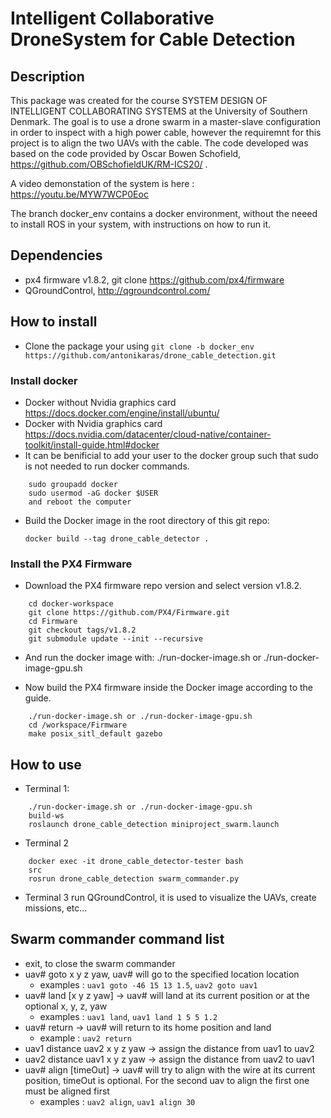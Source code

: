 # Intelligent Collaborative DroneSystem for Cable Detection

## Description

This package was created for the course SYSTEM DESIGN OF INTELLIGENT COLLABORATING SYSTEMS at the University of Southern Denmark. The goal is to use a drone swarm in a master-slave configuration in order to inspect with a high power cable, however the requiremnt for this project is to align the two UAVs with the cable. The code developed was based on the code provided by Oscar Bowen Schofield, https://github.com/OBSchofieldUK/RM-ICS20/ . 

A video demonstation of the system is here : https://youtu.be/MYW7WCP0Eoc

The branch docker_env contains a docker environment, without the neeed to install ROS in your system, with instructions on how to run it. 

## Dependencies

* px4 firmware v1.8.2, git clone https://github.com/px4/firmware
* QGroundControl, http://qgroundcontrol.com/

## How to install

* Clone the package your using ```git clone -b docker_env https://github.com/antonikaras/drone_cable_detection.git```

### Install docker

* Docker without Nvidia graphics card https://docs.docker.com/engine/install/ubuntu/
* Docker with Nvidia graphics card https://docs.nvidia.com/datacenter/cloud-native/container-toolkit/install-guide.html#docker
* It can be benificial to add your user to the docker group such that sudo is not needed to run docker commands.
``` 
    sudo groupadd docker
    sudo usermod -aG docker $USER
    and reboot the computer
```

* Build the Docker image in the root directory of this git repo:
    
    ```docker build --tag drone_cable_detector .```

### Install the PX4 Firmware

* Download the PX4 firmware repo version and select version v1.8.2.
```    
    cd docker-workspace
    git clone https://github.com/PX4/Firmware.git
    cd Firmware
    git checkout tags/v1.8.2
    git submodule update --init --recursive
```

* And run the docker image with:
	./run-docker-image.sh or ./run-docker-image-gpu.sh

* Now build the PX4 firmware inside the Docker image according to the guide.
```
    ./run-docker-image.sh or ./run-docker-image-gpu.sh
    cd /workspace/Firmware
    make posix_sitl_default gazebo    
```

## How to use

* Terminal 1:
```
    ./run-docker-image.sh or ./run-docker-image-gpu.sh
    build-ws
    roslaunch drone_cable_detection miniproject_swarm.launch
```
* Terminal 2
```
    docker exec -it drone_cable_detector-tester bash
    src
    rosrun drone_cable_detection swarm_commander.py
```
* Terminal 3
    run QGroundControl, it is used to visualize the UAVs, create missions, etc...

## Swarm commander command list

* exit, to close the swarm commander
* uav# goto x y z yaw, uav# will go to the  specified location location
    *  examples : ``` uav1 goto -46 15 13 1.5 ```, ``` uav2 goto uav1 ```
* uav# land [x y z yaw] -> uav# will land at its current position or at the optional x, y, z, yaw
    * examples : ``` uav1 land ```, ``` uav1 land 1 5 5 1.2 ```
* uav# return -> uav# will return to its home position and land
    * example : ``` uav2 return ```
* uav1 distance uav2 x y z yaw -> assign the distance from uav1 to uav2
* uav2 distance uav1 x y z yaw -> assign the distance from uav2 to uav1
* uav# align [timeOut] -> uav# will try to align with the wire at its current position, timeOut is optional. For the second uav to align the first one must be aligned first
    * examples : ``` uav2 align ```, ``` uav1 align 30 ```    
